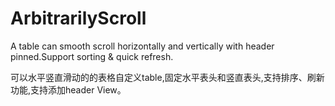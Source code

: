 # ArbitrarilyScroll
A table can smooth scroll horizontally and vertically with header pinned.Support sorting & quick refresh.

可以水平竖直滑动的的表格自定义table,固定水平表头和竖直表头,支持排序、刷新功能,支持添加header View。
